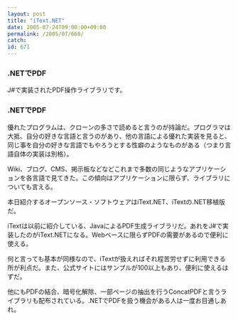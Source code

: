 ```yaml
---
layout: post
title: "iText.NET"
date: 2005-07-24T09:00:00+09:00
permalink: /2005/07/660/
catch: 
id: 671
---
```

### .NETでPDF
  
J#で実装されたPDF操作ライブラリです。  
<!--more-->  

### .NETでPDF
  

優れたプログラムは、クローンの多さで読めると言うのが持論だ。プログラマは大抵、自分の好きな言語と言うのがあり、他の言語による優れた実装を見ると、同じ事を自分の好きな言語でもやろうとする性癖のようなものがある（つまり言語自体の実装は別格）。

  

Wiki、ブログ、CMS、掲示板などなどこれまで多数の同じようなアプリケーションを各言語で見てきた。この傾向はアプリケーションに限らず、ライブラリについても言える。

  

本日紹介するオープンソース・ソフトウェアはiText.NET、iTextの.NET移植版だ。

  

iTextは以前に紹介している、JavaによるPDF生成ライブラリだ。あれをJ#で実装したのがiText.NETになる。Webベースに限らずPDFの需要があるので便利に使える。

  

何と言っても基本が同様なので、iTextが扱えればそれ程苦労せずに利用できる所が利点だ。また、公式サイトにはサンプルが100以上もあり、便利に使えるはずだ。

  

他にもPDFの結合、暗号化解除、一部ページの抽出を行うConcatPDFと言うライブラリも配布されている。.NETでPDFを扱う機会がある人は一度お目通しあれ。

